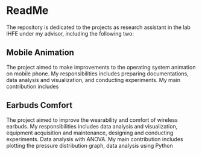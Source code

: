 # ReadMe

The repository is dedicated to the projects as research assistant in the lab IHFE under my advisor, including the following two:

## Mobile Animation
The project aimed to make improvements to the operating system animation on mobile phone. My responsibilities includes preparing documentations, data analysis and visualization, and conducting experiments. My main contribution includes

## Earbuds Comfort
The project aimed to improve the wearability and comfort of wireless earbuds. My responsibilities includes data analysis and visualization, equipment acquisition and maintenance, designing and conducting experiments. Data analysis with ANOVA. My main contribution includes plotting the pressure distribution graph, data analysis using Python
